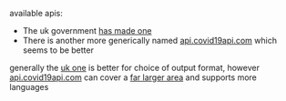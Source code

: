 available apis:
- The uk government [has made one](uk-gov-api.md)
- There is another more generically named [api.covid19api.com](covid19api.md) which seems to be better 

generally the [uk one](uk-gov-api.md) is better for choice of output format, however [api.covid19api.com](covid19api.md) can cover a [far larger area](global.md) and supports more languages